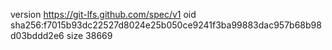 version https://git-lfs.github.com/spec/v1
oid sha256:f7015b93dc22527d8024e25b050ce9241f3ba99883dac957b68b98d03bddd2e6
size 38669
